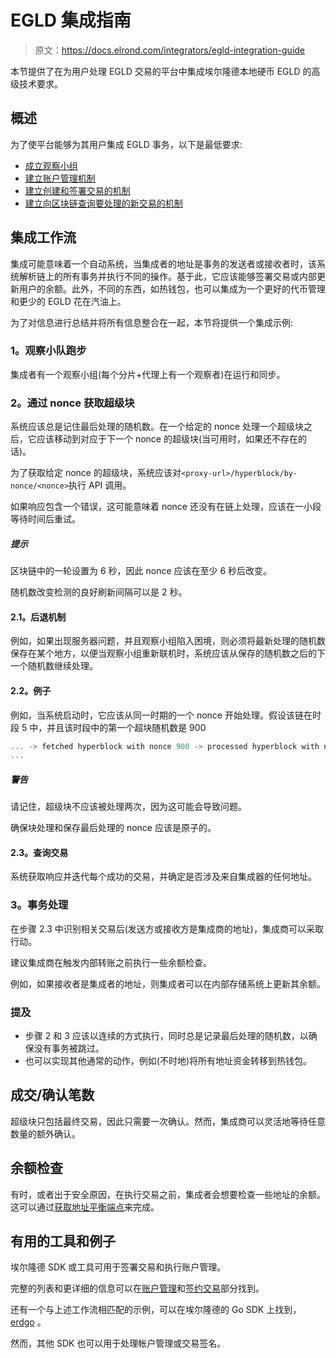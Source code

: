 # EGLD 集成指南

> 原文：<https://docs.elrond.com/integrators/egld-integration-guide>

 本节提供了在为用户处理 EGLD 交易的平台中集成埃尔隆德本地硬币 EGLD 的高级技术要求。

## 概述

为了使平台能够为其用户集成 EGLD 事务，以下是最低要求:

*   [成立观察小组](/integrators/observing-squad)
*   [建立账户管理机制](/integrators/accounts-management)
*   [建立创建和签署交易的机制](/integrators/creating-transactions)
*   [建立向区块链查询要处理的新交易的机制](/integrators/querying-the-blockchain/#querying-hyperblocks-and-fully-executed-transactions)

## 集成工作流

集成可能意味着一个自动系统，当集成者的地址是事务的发送者或接收者时，该系统解析链上的所有事务并执行不同的操作。基于此，它应该能够签署交易或内部更新用户的余额。此外，不同的东西，如热钱包，也可以集成为一个更好的代币管理和更少的 EGLD 花在汽油上。

为了对信息进行总结并将所有信息整合在一起，本节将提供一个集成示例:

### 1。观察小队跑步

集成者有一个观察小组(每个分片+代理上有一个观察者)在运行和同步。

### 2。通过 nonce 获取超级块

系统应该总是记住最后处理的随机数。在一个给定的 nonce 处理一个超级块之后，它应该移动到对应于下一个 nonce 的超级块(当可用时，如果还不存在的话)。

为了获取给定 nonce 的超级块，系统应该对`<proxy-url>/hyperblock/by-nonce/<nonce>`执行 API 调用。

如果响应包含一个错误，这可能意味着 nonce 还没有在链上处理，应该在一小段等待时间后重试。

##### 提示

区块链中的一轮设置为 6 秒，因此 nonce 应该在至少 6 秒后改变。

随机数改变检测的良好刷新间隔可以是 2 秒。

#### 2.1。后退机制

例如，如果出现服务器问题，并且观察小组陷入困境，则必须将最新处理的随机数保存在某个地方，以便当观察小组重新联机时，系统应该从保存的随机数之后的下一个随机数继续处理。

#### 2.2。例子

例如，当系统启动时，它应该从同一时期的一个 nonce 开始处理。假设该链在时段 5 中，并且该时段中的第一个超块随机数是 900

```rust
... -> fetched hyperblock with nonce 900 -> processed hyperblock with nonce 900 -> saved last processed nonce = 900 -> waiting 2 seconds -> fetching hyperblock with nonce 901: API error (nonce not yet processed on chain side), skip -> waiting 2 seconds -> fetching hyperblock with nonce 901: API error (nonce not yet processed on chain side), skip -> waiting 2 seconds -> fetched the hyperblock with nonce 901 -> processed hyperblock with nonce 901 -> saved last processed nonce = 901 -> waiting 2 seconds
... 
```

##### 警告

请记住，超级块不应该被处理两次，因为这可能会导致问题。

确保块处理和保存最后处理的 nonce 应该是原子的。

#### 2.3。查询交易

系统获取响应并迭代每个成功的交易，并确定是否涉及来自集成器的任何地址。

### 3。事务处理

在步骤 2.3 中识别相关交易后(发送方或接收方是集成商的地址)，集成商可以采取行动。

建议集成商在触发内部转账之前执行一些余额检查。

例如，如果接收者是集成者的地址，则集成者可以在内部存储系统上更新其余额。

### 提及

*   步骤 2 和 3 应该以连续的方式执行，同时总是记录最后处理的随机数，以确保没有事务被跳过。
*   也可以实现其他通常的动作，例如(不时地)将所有地址资金转移到热钱包。

## 成交/确认笔数

超级块只包括最终交易，因此只需要一次确认。然而，集成商可以灵活地等待任意数量的额外确认。

## 余额检查

有时，或者出于安全原因，在执行交易之前，集成者会想要检查一些地址的余额。这可以通过[获取地址平衡端点](/sdk-and-tools/rest-api/addresses#get-address-balance)来完成。

## 有用的工具和例子

埃尔隆德 SDK 或工具可用于签署交易和执行账户管理。

完整的列表和更详细的信息可以在[账户管理](/integrators/accounts-management)和[签约交易](/integrators/creating-transactions)部分找到。

还有一个与上述工作流相匹配的示例，可以在埃尔隆德的 Go SDK 上找到， [erdgo](https://github.com/ElrondNetwork/elrond-sdk-erdgo/tree/main/examples/examplesFlowWalletTracker) 。

然而，其他 SDK 也可以用于处理帐户管理或交易签名。
